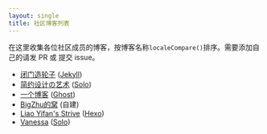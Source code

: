 ```yaml
---
layout: single
title: 社区博客列表
---
```


在这里收集各位社区成员的博客，按博客名称`localeCompare()`排序。需要添加自己的请发 PR 或 提交 issue。

* [闭门造轮子](http://yanjunyi.com/blog/) ([Jekyll][])
* [简约设计の艺术](http://88250.b3log.org/) ([Solo][])
* [一个博客](http://zhangrgk.ninja/) ([Ghost][])
* [BigZhu的窝](http://bigzhu.org/) (自建)
* [Liao Yifan's Strive](http://saintdan.github.io/) ([Hexo][])
* [Vanessa](http://vanessa.b3log.org/) ([Solo][])

[Jekyll]: http://jekyllrb.com/
[Ghost]: https://ghost.org/
[Hexo]: http://hexo.io/
[Solo]: https://github.com/b3log/b3log-solo

